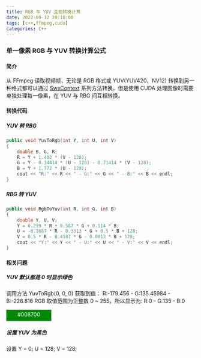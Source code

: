 ```yaml
---
title: RGB 与 YUV 互相转换计算
date: 2022-09-12 20:18:00
tags: [c++,ffmpeg,cuda]
categories: C++
---
```

### 单一像素 RGB 与 YUV 转换计算公式
<!-- more -->
#### 简介
从 FFmpeg 读取视频帧，无论是 RGB 格式或 YUV(YUV420、NV12) 转换到另一种格式都可以通过 [SwsContext](https://www.ffmpeg.org/doxygen/2.2/structSwsContext.html) 系列方法转换，但是使用 CUDA 处理图像时需要单独处理每一像素，在 YUV 与 RBG 间互相转换。

#### 转换代码
##### YUV 转 RBG
``` CPP
public void YuvToRgb(int Y, int U, int V)
{
    double B, G, R;
    R = Y + 1.402 * (V - 128);
    G = Y - 0.34414 * (U - 128) - 0.71414 * (V - 128);
    B = Y + 1.772 * (U - 128);
    cout << "R:" << R << " - G:" << G << " - B:" << B << endl;
}
```

##### RBG 转 YUV
``` CPP
public void RgbToYuv(int R, int G, int B)
{
    double Y, U, V;
    Y = 0.299 * R + 0.587 * G + 0.114 * B;
    U = -0.1687 * R - 0.3313 * G + 0.5 * B + 128;
    V = 0.5 * R - 0.4187 * G - 0.0813 * B + 128;
    cout << "Y:" << Y << " - U:" << U << " - V:" << V << endl;
}
```

#### 相关问题
##### YUV 默认都是 0 时显示绿色
调用方法 YuvToRgb(0, 0, 0) 获取到值：
R:-179.456 - G:135.45984 - B:-226.816
RGB 取值范围为正整数 0 ~ 255，所以显示为:
R:0 - G:135 - B:0

<div style="background: #008700;width: 120px;height: 30px;">
	<p style="text-align: center;padding-top: 4px;color: white;">#008700</p>
</div>

##### 设置 YUV 为黑色
设置 Y = 0; U = 128; V = 128;